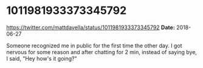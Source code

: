# 1011981933373345792
https://twitter.com/mattdavella/status/1011981933373345792
**Date:** 2018-06-27

Someone recognized me in public for the first time the other day. I got nervous for some reason and after chatting for 2 min, instead of saying bye, I said, "Hey how's it going?"
